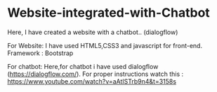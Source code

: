 # Website-integrated-with-Chatbot
Here, I have created a website with a chatbot..
(dialogflow)

For Website:
I have used HTML5,CSS3 and javascript for front-end.
Framework : Bootstrap

For chatbot:
Here,for chatbot i have used dialogflow (https://dialogflow.com/).
For proper instructions watch this : https://www.youtube.com/watch?v=aAtISTrb9n4&t=3158s 
 
